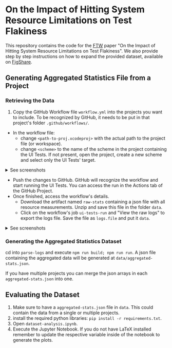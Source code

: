 # On the Impact of Hitting System Resource Limitations on Test Flakiness

This repository contains the code for the [FTW](https://conf.researchr.org/home/icse-2024/ftw-2024) paper "On the Impact of Hitting System Resource Limitations on Test
Flakiness". We also provide step by step instructions on how to expand the provided dataset, available on [FigShare](https://figshare.com/s/a983c7fe642ba7202dd8).


## Generating Aggregated Statistics File from a Project

### Retrieving the Data
1. Copy the GitHub Workflow file `workflow.yml` into the projects you want to include. To be recognized by GitHub, it needs to be put in that project's folder `.github/workflows/`.
- In the workflow file:
	- change `<path-to-proj.xcodeproj>` with the actual path to the project file (or workspace).
	- change `<scheme>` to the name of the scheme in the project containing the UI Tests. If not present, open the project, create a new scheme and select only the UI Tests' target.
<details>
  <summary markdown="span">See screenshots</summary>
![new-scheme](images/new-scheme.jpg)
![target-scheme](images/target-scheme.jpg)
</details>

- Push the changes to GitHub. GitHub will recognize the workflow and start running the UI Tests. You can access the run in the Actions tab of the GitHub Project.
- Once finished, access the workflow's details.
	- Download the artifact named `raw-stats` containing a json file with all resource measurements. Unzip and save this file in the folder `data`.
	- Click on the workflow's job `ui-tests-run` and "View the raw logs" to export the logs file. Save the file as `logs.file` and put it `data`.
<details>
  <summary markdown="span">See screenshots</summary>
![view-raw-logs](images/view-raw-logs.jpg)
</details>

### Generating the Aggregated Statistics Dataset

cd into `parse-logs` and execute `npm run build; npm run run`. A json file containing the aggregated data will be generated at `data/aggregated-stats.json`.

If you have multiple projects you can merge the json arrays in each `aggregated-stats.json` into one.

## Evaluating the Dataset

1. Make sure to have a `aggregated-stats.json` file in `data`. This could contain the data from a single or multiple projects.
2. install the required python libraries: `pip install -r requirements.txt`.
3. Open `dataset-analysis.ipynb`.
4. Execute the Jupyter Notebook. If you do not have LaTeX installed remember to update the respective variable inside of the notebook to generate the plots.
